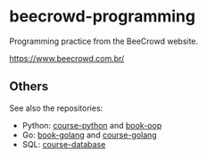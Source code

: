# beecrowd-programming

Programming practice from the BeeCrowd website.

https://www.beecrowd.com.br/

## Others

See also the repositories: 

- Python: [course-python](https://github.com/thiagoneye/course-python) and [book-oop](https://github.com/thiagoneye/book-oop)
- Go: [book-golang](https://github.com/thiagoneye/book-golang) and [course-golang](https://github.com/thiagoneye/course-golang)
- SQL: [course-database](https://github.com/thiagoneye/course-database)

